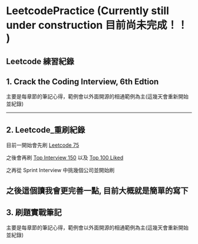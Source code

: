 # LeetcodePractice (Currently still under construction 目前尚未完成！！ )
 Leetcode 練習紀錄
-------------------------------------
## 1. Crack the Coding Interview, 6th Edtion

主要是每章節的筆記心得，範例會以外面開源的相通範例為主(這幾天會重新開始並紀錄)
 
-------------------------------------
## 2. Leetcode_重刷紀錄

目前一開始會先刷 [Leetcode 75](https://leetcode.com/studyplan/leetcode-75/)

之後會再刷 [Top Interview 150](https://leetcode.com/studyplan/top-interview-150/) 以及 [Top 100 Liked](https://leetcode.com/studyplan/top-100-liked/)
     
之再從 Sprint Interview 中挑幾個公司並開始刷
     
之後這個讀我會更完善一點, 目前大概就是簡單的寫下
-------------------------------------
## 3. 刷題實戰筆記

主要是每章節的筆記心得，範例會以外面開源的相通範例為主(這幾天會重新開始並紀錄)

